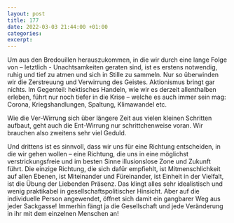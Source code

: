```yaml
---
layout: post
title: 177
date: 2022-03-03 21:44:00 +01:00
categories: 
excerpt: 
---
```


Um aus den Bredouillen herauszukommen, in die wir durch eine lange Folge von – letztlich - Unachtsamkeiten geraten sind, ist es erstens notwendig, ruhig und tief zu atmen und sich in Stille zu sammeln. Nur so überwinden wir die Zerstreuung und Verwirrung des Geistes. Aktionismus bringt gar nichts. Im Gegenteil: hektisches Handeln, wie wir es derzeit allenthalben erleben, führt nur noch tiefer in die Krise – welche es auch immer sein mag: Corona, Kriegshandlungen, Spaltung, Klimawandel etc.

Wie die Ver-Wirrung sich über längere Zeit aus vielen kleinen Schritten aufbaut, geht auch die Ent-Wirrung nur schrittchenweise voran. Wir brauchen also zweitens sehr viel Geduld.

Und drittens ist es sinnvoll, dass wir uns für eine Richtung entscheiden, in die wir gehen wollen – eine Richtung, die uns in eine möglichst verstrickungsfreie und im besten Sinne illusionslose Zone und Zukunft führt. Die einzige Richtung, die sich dafür empfiehlt, ist Mitmenschlichkeit auf allen Ebenen, ist Miteinander und Füreinander, ist Einheit in der Vielfalt, ist die Übung der Liebenden Präsenz. Das klingt alles sehr idealistisch und wenig praktikabel in gesellschaftspolitischer Hinsicht. Aber auf die individuelle Person angewendet, öffnet sich damit ein gangbarer Weg aus jeder Sackgasse! Immerhin fängt ja die Gesellschaft und jede Veränderung in ihr mit dem einzelnen Menschen an!
